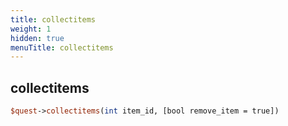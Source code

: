 ```yaml
---
title: collectitems
weight: 1
hidden: true
menuTitle: collectitems
---
```

## collectitems
```perl
$quest->collectitems(int item_id, [bool remove_item = true])
```